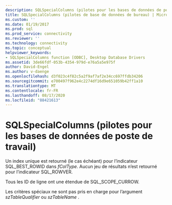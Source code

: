 ```yaml
---
description: SQLSpecialColumns (pilotes pour les bases de données de poste de travail)
title: SQLSpecialColumns (pilotes de base de données de bureau) | Microsoft Docs
ms.custom: ''
ms.date: 01/19/2017
ms.prod: sql
ms.prod_service: connectivity
ms.reviewer: ''
ms.technology: connectivity
ms.topic: conceptual
helpviewer_keywords:
- SQLSpecialColumns function [ODBC], Desktop Database Drivers
ms.assetid: 3de66fdf-053b-4354-979d-e76a5a5e975f
author: David-Engel
ms.author: v-daenge
ms.openlocfilehash: d3f023c4f82c5a2f9af7af2e34cc697ffdb34206
ms.sourcegitcommit: e700497f962e4c2274df16d9e651059b42ff1a10
ms.translationtype: MT
ms.contentlocale: fr-FR
ms.lasthandoff: 08/17/2020
ms.locfileid: "88421613"
---
```

# <a name="sqlspecialcolumns-desktop-database-drivers"></a>SQLSpecialColumns (pilotes pour les bases de données de poste de travail)
Un index unique est retourné (le cas échéant) pour l’indicateur SQL_BEST_ROWID dans *fColType*. Aucun jeu de résultats n’est retourné pour l’indicateur SQL_ROWVER.  
  
 Tous les ID de ligne ont une étendue de SQL_SCOPE_CURROW.  
  
 Les critères spéciaux ne sont pas pris en charge pour l’argument *szTableQualifier* ou *szTableName* .
